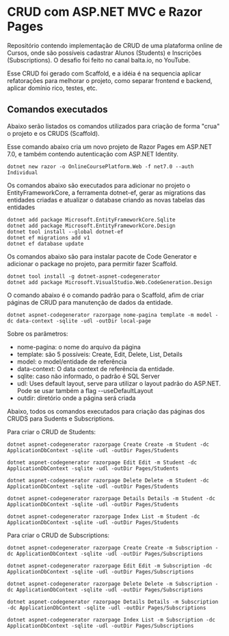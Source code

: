 # CRUD com ASP.NET MVC e Razor Pages

Repositório contendo implementação de CRUD de uma plataforma online de Cursos, onde são possíveis cadastrar Alunos (Students) e Inscrições (Subscriptions). O desafio foi feito no canal balta.io, no YouTube. 

Esse CRUD foi gerado com Scaffold, e a idéia é na sequencia aplicar refatorações para melhorar o projeto, como separar frontend e backend, aplicar domínio rico, testes, etc.

## Comandos executados

Abaixo serão listados os comandos utilizados para criação de forma "crua" o projeto e os CRUDS (Scaffold).

Esse comando abaixo cria um novo projeto de Razor Pages em ASP.NET 7.0, e também contendo autenticação com ASP.NET Identity.

```
dotnet new razor -o OnlineCoursePlatform.Web -f net7.0 --auth Individual
```

Os comandos abaixo são executados para adicionar no projeto o EntityFrameworkCore, a ferramenta dotnet-ef, gerar as migrations das entidades criadas e atualizar o database criando as novas tabelas das entidades

```
dotnet add package Microsoft.EntityFrameworkCore.Sqlite
dotnet add package Microsoft.EntityFrameworkCore.Design
dotnet tool install --global dotnet-ef
dotnet ef migrations add v1
dotnet ef database update
```

Os comandos abaixo são para instalar pacote de Code Generator e adicionar o package no projeto, para permitir fazer Scaffold.

```
dotnet tool install -g dotnet-aspnet-codegenerator
dotnet add package Microsoft.VisualStudio.Web.CodeGeneration.Design
```

O comando abaixo é o comando padrão para o Scaffold, afim de criar páginas de CRUD para manutenção de dados da entidade.

```
dotnet aspnet-codegenerator razorpage nome-pagina template -m model -dc data-context -sqlite -udl -outDir local-page
```

Sobre os parâmetros:
- nome-pagina: o nome do arquivo da página
- template: são 5 possíveis: Create, Edit, Delete, List, Details
- model: o model/entidade de referência
- data-context: O data context de referência da entidade.
- sqlite: caso não informado, o padrão é SQL Server
- udl: Uses default layout, serve para utilizar o layout padrão do ASP.NET. Pode se usar também a flag --useDefaultLayout 
- outdir: diretório onde a página será criada

Abaixo, todos os comandos executados para criação das páginas dos CRUDS para Sudents e Subscriptions.

Para criar o CRUD de Students:
```
dotnet aspnet-codegenerator razorpage Create Create -m Student -dc ApplicationDbContext -sqlite -udl -outDir Pages/Students

dotnet aspnet-codegenerator razorpage Edit Edit -m Student -dc ApplicationDbContext -sqlite -udl -outDir Pages/Students

dotnet aspnet-codegenerator razorpage Delete Delete -m Student -dc ApplicationDbContext -sqlite -udl -outDir Pages/Students

dotnet aspnet-codegenerator razorpage Details Details -m Student -dc ApplicationDbContext -sqlite -udl -outDir Pages/Students

dotnet aspnet-codegenerator razorpage Index List -m Student -dc ApplicationDbContext -sqlite -udl -outDir Pages/Students
```

Para criar o CRUD de Subscriptions:
```
dotnet aspnet-codegenerator razorpage Create Create -m Subscription -dc ApplicationDbContext -sqlite -udl -outDir Pages/Subscriptions

dotnet aspnet-codegenerator razorpage Edit Edit -m Subscription -dc ApplicationDbContext -sqlite -udl -outDir Pages/Subscriptions

dotnet aspnet-codegenerator razorpage Delete Delete -m Subscription -dc ApplicationDbContext -sqlite -udl -outDir Pages/Subscriptions

dotnet aspnet-codegenerator razorpage Details Details -m Subscription -dc ApplicationDbContext -sqlite -udl -outDir Pages/Subscriptions

dotnet aspnet-codegenerator razorpage Index List -m Subscription -dc ApplicationDbContext -sqlite -udl -outDir Pages/Subscriptions
```